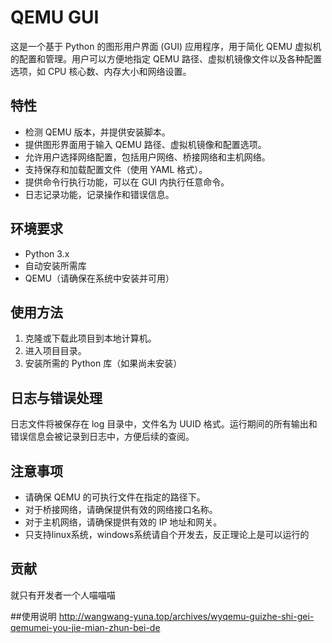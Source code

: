 # QEMU GUI

这是一个基于 Python 的图形用户界面 (GUI) 应用程序，用于简化 QEMU 虚拟机的配置和管理。用户可以方便地指定 QEMU 路径、虚拟机镜像文件以及各种配置选项，如 CPU 核心数、内存大小和网络设置。

## 特性

- 检测 QEMU 版本，并提供安装脚本。
- 提供图形界面用于输入 QEMU 路径、虚拟机镜像和配置选项。
- 允许用户选择网络配置，包括用户网络、桥接网络和主机网络。
- 支持保存和加载配置文件（使用 YAML 格式）。
- 提供命令行执行功能，可以在 GUI 内执行任意命令。
- 日志记录功能，记录操作和错误信息。

## 环境要求

- Python 3.x
- 自动安装所需库
- QEMU（请确保在系统中安装并可用）

## 使用方法

1. 克隆或下载此项目到本地计算机。
2. 进入项目目录。
3. 安装所需的 Python 库（如果尚未安装）

## 日志与错误处理
日志文件将被保存在 log 目录中，文件名为 UUID 格式。运行期间的所有输出和错误信息会被记录到日志中，方便后续的查阅。

## 注意事项
- 请确保 QEMU 的可执行文件在指定的路径下。
- 对于桥接网络，请确保提供有效的网络接口名称。
- 对于主机网络，请确保提供有效的 IP 地址和网关。
- 只支持linux系统，windows系统请自个开发去，反正理论上是可以运行的

## 贡献
就只有开发者一个人喵喵喵

##使用说明
http://wangwang-yuna.top/archives/wyqemu-guizhe-shi-gei-qemumei-you-jie-mian-zhun-bei-de

